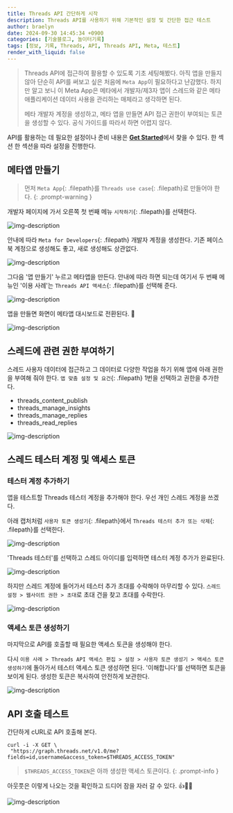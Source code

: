 ```yaml
---
title: Threads API 간단하게 시작
description: Threads API를 사용하기 위해 기본적인 설정 및 간단한 접근 테스트
author: braelyn
date: 2024-09-30 14:45:34 +0900
categories: [기술블로그, 놀이터기록]
tags: [정보, 기록, Threads, API, Threads API, Meta, 테스트]
render_with_liquid: false
---
```


> Threads API에 접근하여 활용할 수 있도록 기초 세팅해봤다. 아직 앱을 만들지 않아 단순히 API를 써보고 싶은 처음에 `Meta App`이 필요하다고 난감했다. 하지만 알고 보니 이 Meta App은 메타에서 개발자/제3자 앱이 스레드와 같은 메타 애플리케이션 데이터 사용을 관리하는 매체라고 생각하면 된다.
>
> 메타 개발자 계정을 생성하고, 메타 앱을 만들면 API 접근 권한이 부여되는 토큰을 생성할 수 있다. 공식 가이드를 따라서 하면 어렵지 않다.

API를 활용하는 데 필요한 설정이나 준비 내용은 [**Get Started**](https://developers.facebook.com/docs/threads/get-started?locale=en_US)에서 찾을 수 있다. 한 섹션 한 섹션을 따라 설정을 진행한다.

## 메타앱 만들기

> 먼저 `Meta App`{: .filepath}를 `Threads use case`{: .filepath}로 만들어야 한다.
{: .prompt-warning }

개발자 페이지에 가서 오른쪽 첫 번째 메뉴 `시작하기`{: .filepath}를 선택한다.

![img-description](/assets/img/post_240930/1.png)

안내에 따라 `Meta for Developers`{: .filepath} 개발자 계정을 생성한다. 기존 페이스북 계정으로 생성해도 좋고, 새로 생성해도 상관없다.

![img-description](/assets/img/post_240930/2.png)

그다음 '앱 만들기' 누르고 메타앱을 만든다. 안내에 따라 하면 되는데 여기서 두 번째 메뉴인 '이용 사례'는 `Threads API 액세스`{: .filepath}를 선택해 준다.

![img-description](/assets/img/post_240930/3.png)

앱을 만들면 화면이 메타앱 대시보드로 전환된다. 🙌

![img-description](/assets/img/post_240930/4.png)

## 스레드에 관련 권한 부여하기

스레드 사용자 데이터에 접근하고 그 데이터로 다양한 작업을 하기 위해 앱에 아래 권한을 부여해 줘야 한다.
`앱 맞춤 설정 및 요건`{: .filepath} 1번을 선택하고 권한을 추가한다.
- threads_content_publish
- threads_manage_insights
- threads_manage_replies
- threads_read_replies

![img-description](/assets/img/post_240930/5.png)

## 스레드 테스터 계정 및 액세스 토큰

### 테스터 계정 추가하기

앱을 테스트할 Threads 테스터 계정을 추가해야 한다. 우선 개인 스레드 계정을 쓰겠다.

아래 캡처처럼 `사용자 토큰 생성기`{: .filepath}에서 `Threads 테스터 추가 또는 삭제`{: .filepath}를 선택한다.

![img-description](/assets/img/post_240930/6.png)

'Threads 테스터'를 선택하고 스레드 아이디를 입력하면 테스터 계정 추가가 완료된다. 

![img-description](/assets/img/post_240930/7.png)

하지만 스레드 계정에 들어가서 테스터 추가 초대를 수락해야 마무리할 수 있다.
`스레드 설정 > 웹사이트 권한 > 초대`로 초대 건을 찾고 초대를 수락한다.

![img-description](/assets/img/post_240930/8.png)

### 액세스 토큰 생성하기

마지막으로 API를 호출할 때 필요한 액세스 토큰을 생성해야 한다.

다시 `이용 사례 > Threads API 액세스 편집 > 설정 > 사용자 토큰 생성기 > 액세스 토큰 생성하기`에 돌아가서 테스터 액세스 토큰 생성하면 된다.
'이해합니다'를 선택하면 토큰을 보이게 된다. 생성한 토큰은 복사하여 안전하게 보관한다.

![img-description](/assets/img/post_240930/9.png)

## API 호출 테스트

간단하게 cURL로 API 호출해 본다.

```shell
curl -i -X GET \
 "https://graph.threads.net/v1.0/me?fields=id,username&access_token=$THREADS_ACCESS_TOKEN"
```

> `$THREADS_ACCESS_TOKEN`은 아까 생성한 액세스 토큰이다.
{: .prompt-info }

아웃풋은 이렇게 나오는 것을 확인하고 드디어 잠을 자러 갈 수 있다. 👍🛌😪

![img-description](/assets/img/post_240930/10.png)